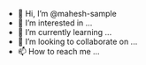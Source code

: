 - 👋 Hi, I’m @mahesh-sample
- 👀 I’m interested in ...
- 🌱 I’m currently learning ...
- 💞️ I’m looking to collaborate on ...
- 📫 How to reach me ...

<!---
mahesh-sample/mahesh-sample is a ✨ special ✨ repository because its `README.md` (this file) appears on your GitHub profile.
You can click the Preview link to take a look at your changes.
--->

